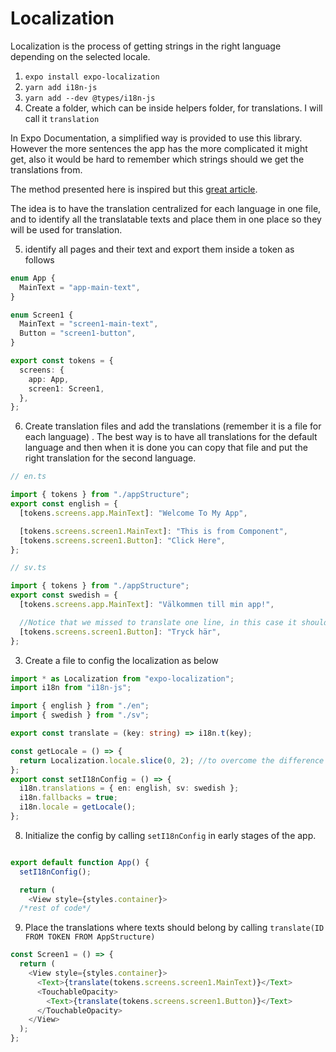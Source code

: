 # Localization

Localization is the process of getting strings in the right language depending on the selected locale.

1. `expo install expo-localization`
2. `yarn add i18n-js`
3. `yarn add --dev @types/i18n-js `
4. Create a folder, which can be inside helpers folder, for translations. I will call it `translation`

In Expo Documentation, a simplified way is provided to use this library. However the more sentences the app has the more complicated it might get, also it would be hard to remember which strings should we get the translations from.

The method presented here is inspired but this [great article](https://medium.com/swlh/translating-your-react-native-app-with-i18n-js-expo-localization-4f6866090e5a).

The idea is to have the translation centralized for each language in one file, and to identify all the translatable texts and place them in one place so they will be used for translation.

5. identify all pages and their text and export them inside a token as follows

```ts
enum App {
  MainText = "app-main-text",
}

enum Screen1 {
  MainText = "screen1-main-text",
  Button = "screen1-button",
}

export const tokens = {
  screens: {
    app: App,
    screen1: Screen1,
  },
};
```

6. Create translation files and add the translations (remember it is a file for each language) . The best way is to have all translations for the default language and then when it is done you can copy that file and put the right translation for the second language.

```ts
// en.ts

import { tokens } from "./appStructure";
export const english = {
  [tokens.screens.app.MainText]: "Welcome To My App",

  [tokens.screens.screen1.MainText]: "This is from Component",
  [tokens.screens.screen1.Button]: "Click Here",
};
```

```ts
// sv.ts

import { tokens } from "./appStructure";
export const swedish = {
  [tokens.screens.app.MainText]: "Välkommen till min app!",

  //Notice that we missed to translate one line, in this case it should fall back to english.
  [tokens.screens.screen1.Button]: "Tryck här",
};
```

3. Create a file to config the localization as below

```ts
import * as Localization from "expo-localization";
import i18n from "i18n-js";

import { english } from "./en";
import { swedish } from "./sv";

export const translate = (key: string) => i18n.t(key);

const getLocale = () => {
  return Localization.locale.slice(0, 2); //to overcome the difference between ios and android returned locale.
};
export const setI18nConfig = () => {
  i18n.translations = { en: english, sv: swedish };
  i18n.fallbacks = true;
  i18n.locale = getLocale();
};
```

8. Initialize the config by calling `setI18nConfig` in early stages of the app.

```ts

export default function App() {
  setI18nConfig();

  return (
    <View style={styles.container}>
  /*rest of code*/
```

9. Place the translations where texts should belong by calling `translate(ID FROM TOKEN FROM AppStructure)`

```ts
const Screen1 = () => {
  return (
    <View style={styles.container}>
      <Text>{translate(tokens.screens.screen1.MainText)}</Text>
      <TouchableOpacity>
        <Text>{translate(tokens.screens.screen1.Button)}</Text>
      </TouchableOpacity>
    </View>
  );
};
```
